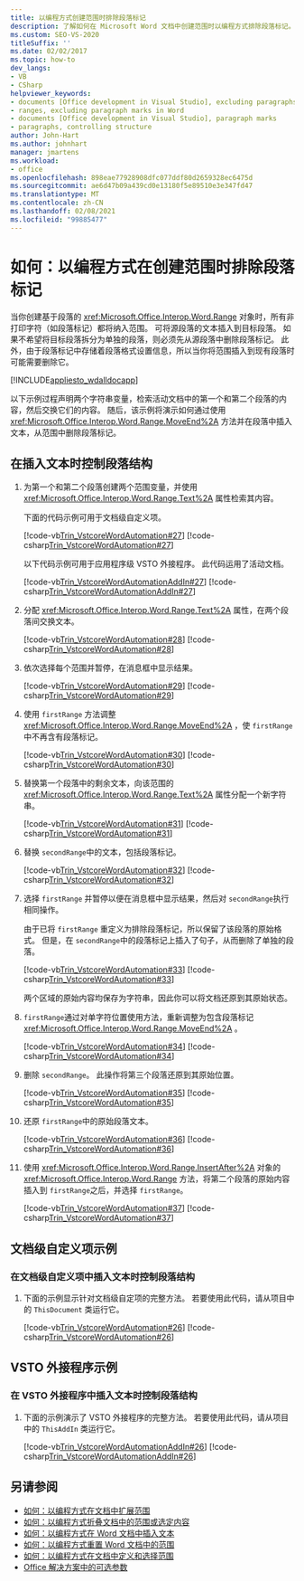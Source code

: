 ```yaml
---
title: 以编程方式创建范围时排除段落标记
description: 了解如何在 Microsoft Word 文档中创建范围时以编程方式排除段落标记。
ms.custom: SEO-VS-2020
titleSuffix: ''
ms.date: 02/02/2017
ms.topic: how-to
dev_langs:
- VB
- CSharp
helpviewer_keywords:
- documents [Office development in Visual Studio], excluding paragraphs
- ranges, excluding paragraph marks in Word
- documents [Office development in Visual Studio], paragraph marks
- paragraphs, controlling structure
author: John-Hart
ms.author: johnhart
manager: jmartens
ms.workload:
- office
ms.openlocfilehash: 898eae77928908dfc077ddf80d2659328ec6475d
ms.sourcegitcommit: ae6d47b09a439cd0e13180f5e89510e3e347fd47
ms.translationtype: MT
ms.contentlocale: zh-CN
ms.lasthandoff: 02/08/2021
ms.locfileid: "99885477"
---
```

# <a name="how-to-programmatically-exclude-paragraph-marks-when-creating-ranges"></a>如何：以编程方式在创建范围时排除段落标记
  当你创建基于段落的 <xref:Microsoft.Office.Interop.Word.Range> 对象时，所有非打印字符（如段落标记）都将纳入范围。 可将源段落的文本插入到目标段落。 如果不希望将目标段落拆分为单独的段落，则必须先从源段落中删除段落标记。 此外，由于段落标记中存储着段落格式设置信息，所以当你将范围插入到现有段落时可能需要删除它。

 [!INCLUDE[appliesto_wdalldocapp](../vsto/includes/appliesto-wdalldocapp-md.md)]

 以下示例过程声明两个字符串变量，检索活动文档中的第一个和第二个段落的内容，然后交换它们的内容。 随后，该示例将演示如何通过使用 <xref:Microsoft.Office.Interop.Word.Range.MoveEnd%2A> 方法并在段落中插入文本，从范围中删除段落标记。

## <a name="to-control-paragraph-structure-when-inserting-text"></a>在插入文本时控制段落结构

1. 为第一个和第二个段落创建两个范围变量，并使用 <xref:Microsoft.Office.Interop.Word.Range.Text%2A> 属性检索其内容。

     下面的代码示例可用于文档级自定义项。

     [!code-vb[Trin_VstcoreWordAutomation#27](../vsto/codesnippet/VisualBasic/Trin_VstcoreWordAutomationVB/ThisDocument.vb#27)]
     [!code-csharp[Trin_VstcoreWordAutomation#27](../vsto/codesnippet/CSharp/Trin_VstcoreWordAutomationCS/ThisDocument.cs#27)]

     以下代码示例可用于应用程序级 VSTO 外接程序。 此代码运用了活动文档。

     [!code-vb[Trin_VstcoreWordAutomationAddIn#27](../vsto/codesnippet/VisualBasic/Trin_VstcoreWordAutomationAddIn/ThisAddIn.vb#27)]
     [!code-csharp[Trin_VstcoreWordAutomationAddIn#27](../vsto/codesnippet/CSharp/Trin_VstcoreWordAutomationAddIn/ThisAddIn.cs#27)]

2. 分配 <xref:Microsoft.Office.Interop.Word.Range.Text%2A> 属性，在两个段落间交换文本。

     [!code-vb[Trin_VstcoreWordAutomation#28](../vsto/codesnippet/VisualBasic/Trin_VstcoreWordAutomationVB/ThisDocument.vb#28)]
     [!code-csharp[Trin_VstcoreWordAutomation#28](../vsto/codesnippet/CSharp/Trin_VstcoreWordAutomationCS/ThisDocument.cs#28)]

3. 依次选择每个范围并暂停，在消息框中显示结果。

     [!code-vb[Trin_VstcoreWordAutomation#29](../vsto/codesnippet/VisualBasic/Trin_VstcoreWordAutomationVB/ThisDocument.vb#29)]
     [!code-csharp[Trin_VstcoreWordAutomation#29](../vsto/codesnippet/CSharp/Trin_VstcoreWordAutomationCS/ThisDocument.cs#29)]

4. 使用 `firstRange` 方法调整 <xref:Microsoft.Office.Interop.Word.Range.MoveEnd%2A> ，使 `firstRange`中不再含有段落标记。

     [!code-vb[Trin_VstcoreWordAutomation#30](../vsto/codesnippet/VisualBasic/Trin_VstcoreWordAutomationVB/ThisDocument.vb#30)]
     [!code-csharp[Trin_VstcoreWordAutomation#30](../vsto/codesnippet/CSharp/Trin_VstcoreWordAutomationCS/ThisDocument.cs#30)]

5. 替换第一个段落中的剩余文本，向该范围的 <xref:Microsoft.Office.Interop.Word.Range.Text%2A> 属性分配一个新字符串。

     [!code-vb[Trin_VstcoreWordAutomation#31](../vsto/codesnippet/VisualBasic/Trin_VstcoreWordAutomationVB/ThisDocument.vb#31)]
     [!code-csharp[Trin_VstcoreWordAutomation#31](../vsto/codesnippet/CSharp/Trin_VstcoreWordAutomationCS/ThisDocument.cs#31)]

6. 替换 `secondRange`中的文本，包括段落标记。

     [!code-vb[Trin_VstcoreWordAutomation#32](../vsto/codesnippet/VisualBasic/Trin_VstcoreWordAutomationVB/ThisDocument.vb#32)]
     [!code-csharp[Trin_VstcoreWordAutomation#32](../vsto/codesnippet/CSharp/Trin_VstcoreWordAutomationCS/ThisDocument.cs#32)]

7. 选择 `firstRange` 并暂停以便在消息框中显示结果，然后对 `secondRange`执行相同操作。

     由于已将 `firstRange` 重定义为排除段落标记，所以保留了该段落的原始格式。 但是，在 `secondRange`中的段落标记上插入了句子，从而删除了单独的段落。

     [!code-vb[Trin_VstcoreWordAutomation#33](../vsto/codesnippet/VisualBasic/Trin_VstcoreWordAutomationVB/ThisDocument.vb#33)]
     [!code-csharp[Trin_VstcoreWordAutomation#33](../vsto/codesnippet/CSharp/Trin_VstcoreWordAutomationCS/ThisDocument.cs#33)]

     两个区域的原始内容均保存为字符串，因此你可以将文档还原到其原始状态。

8. `firstRange`通过对单字符位置使用方法，重新调整为包含段落标记 <xref:Microsoft.Office.Interop.Word.Range.MoveEnd%2A> 。

     [!code-vb[Trin_VstcoreWordAutomation#34](../vsto/codesnippet/VisualBasic/Trin_VstcoreWordAutomationVB/ThisDocument.vb#34)]
     [!code-csharp[Trin_VstcoreWordAutomation#34](../vsto/codesnippet/CSharp/Trin_VstcoreWordAutomationCS/ThisDocument.cs#34)]

9. 删除 `secondRange`。 此操作将第三个段落还原到其原始位置。

     [!code-vb[Trin_VstcoreWordAutomation#35](../vsto/codesnippet/VisualBasic/Trin_VstcoreWordAutomationVB/ThisDocument.vb#35)]
     [!code-csharp[Trin_VstcoreWordAutomation#35](../vsto/codesnippet/CSharp/Trin_VstcoreWordAutomationCS/ThisDocument.cs#35)]

10. 还原 `firstRange`中的原始段落文本。

     [!code-vb[Trin_VstcoreWordAutomation#36](../vsto/codesnippet/VisualBasic/Trin_VstcoreWordAutomationVB/ThisDocument.vb#36)]
     [!code-csharp[Trin_VstcoreWordAutomation#36](../vsto/codesnippet/CSharp/Trin_VstcoreWordAutomationCS/ThisDocument.cs#36)]

11. 使用 <xref:Microsoft.Office.Interop.Word.Range.InsertAfter%2A> 对象的 <xref:Microsoft.Office.Interop.Word.Range> 方法，将第二个段落的原始内容插入到 `firstRange`之后，并选择 `firstRange`。

     [!code-vb[Trin_VstcoreWordAutomation#37](../vsto/codesnippet/VisualBasic/Trin_VstcoreWordAutomationVB/ThisDocument.vb#37)]
     [!code-csharp[Trin_VstcoreWordAutomation#37](../vsto/codesnippet/CSharp/Trin_VstcoreWordAutomationCS/ThisDocument.cs#37)]

## <a name="document-level-customization-example"></a>文档级自定义项示例

### <a name="to-control-paragraph-structure-when-inserting-text-in-document-level-customizations"></a>在文档级自定义项中插入文本时控制段落结构

1. 下面的示例显示针对文档级自定项的完整方法。 若要使用此代码，请从项目中的 `ThisDocument` 类运行它。

     [!code-vb[Trin_VstcoreWordAutomation#26](../vsto/codesnippet/VisualBasic/Trin_VstcoreWordAutomationVB/ThisDocument.vb#26)]
     [!code-csharp[Trin_VstcoreWordAutomation#26](../vsto/codesnippet/CSharp/Trin_VstcoreWordAutomationCS/ThisDocument.cs#26)]

## <a name="vsto-add-in-example"></a>VSTO 外接程序示例

### <a name="to-control-paragraph-structure-when-inserting-text-in-a-vsto-add-in"></a>在 VSTO 外接程序中插入文本时控制段落结构

1. 下面的示例演示了 VSTO 外接程序的完整方法。 若要使用此代码，请从项目中的 `ThisAddIn` 类运行它。

     [!code-vb[Trin_VstcoreWordAutomationAddIn#26](../vsto/codesnippet/VisualBasic/Trin_VstcoreWordAutomationAddIn/ThisAddIn.vb#26)]
     [!code-csharp[Trin_VstcoreWordAutomationAddIn#26](../vsto/codesnippet/CSharp/Trin_VstcoreWordAutomationAddIn/ThisAddIn.cs#26)]

## <a name="see-also"></a>另请参阅
- [如何：以编程方式在文档中扩展范围](../vsto/how-to-programmatically-extend-ranges-in-documents.md)
- [如何：以编程方式折叠文档中的范围或选定内容](../vsto/how-to-programmatically-collapse-ranges-or-selections-in-documents.md)
- [如何：以编程方式在 Word 文档中插入文本](../vsto/how-to-programmatically-insert-text-into-word-documents.md)
- [如何：以编程方式重置 Word 文档中的范围](../vsto/how-to-programmatically-reset-ranges-in-word-documents.md)
- [如何：以编程方式在文档中定义和选择范围](../vsto/how-to-programmatically-define-and-select-ranges-in-documents.md)
- [Office 解决方案中的可选参数](../vsto/optional-parameters-in-office-solutions.md)
